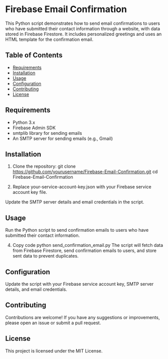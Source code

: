# Firebase Email Confirmation

This Python script demonstrates how to send email confirmations to users who have submitted their contact information through a website, with data stored in Firebase Firestore. It includes personalized greetings and uses an HTML template for the confirmation email.

## Table of Contents
- [Requirements](#requirements)
- [Installation](#installation)
- [Usage](#usage)
- [Configuration](#configuration)
- [Contributing](#contributing)
- [License](#license)

## Requirements
- Python 3.x
- Firebase Admin SDK
- smtplib library for sending emails
- An SMTP server for sending emails (e.g., Gmail)

## Installation
1. Clone the repository:
   git clone https://github.com/yourusername/Firebase-Email-Confirmation.git
   cd Firebase-Email-Confirmation

2. Replace your-service-account-key.json with your Firebase service account key file.

Update the SMTP server details and email credentials in the script.


## Usage
Run the Python script to send confirmation emails to users who have submitted their contact information.


4. Copy code
python send_confirmation_email.py
The script will fetch data from Firebase Firestore, send confirmation emails to users, and store sent data to prevent duplicates.

## Configuration
Update the script with your Firebase service account key, SMTP server details, and email credentials.

## Contributing
Contributions are welcome! If you have any suggestions or improvements, please open an issue or submit a pull request.

## License
This project is licensed under the MIT License.
